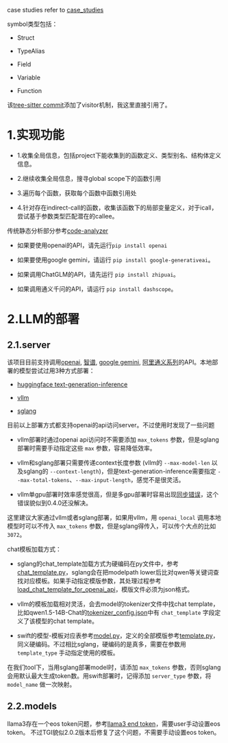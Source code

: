 

case studies refer to [case_studies](case_studies)


symbol类型包括：

- Struct 

- TypeAlias

- Field

- Variable

- Function

该[tree-sitter commit](https://github.com/tree-sitter/py-tree-sitter/tree/4e2e765c5d8cf946b886bc757aef5cbf907c82b8)添加了visitor机制，我这里直接引用了。


# 1.实现功能

- 1.收集全局信息，包括project下能收集到的函数定义、类型别名、结构体定义信息。

- 2.继续收集全局信息，搜寻global scope下的函数引用

- 3.遍历每个函数，获取每个函数中函数引用处

- 4.针对存在indirect-call的函数，收集该函数下的局部变量定义，对于icall，尝试基于参数类型匹配潜在的callee。

传统静态分析部分参考[code-analyzer](code_analyzer/ReadMe.md)

- 如果要使用openai的API，请先运行`pip install openai`

- 如果要使用google gemini，请运行 `pip install google-generativeai`。

- 如果调用ChatGLM的API，请先运行 `pip install zhipuai`。

- 如果调用通义千问的API，请运行 `pip install dashscope`。






# 2.LLM的部署

## 2.1.server

该项目目前支持调用[openai](https://platform.openai.com/), [智谱](https://www.zhipuai.cn/), [google gemini](https://ai.google.dev/), [阿里通义系列](https://dashscope.console.aliyun.com/)的API。本地部署的模型尝试过用3种方式部署：

- [huggingface text-generation-inference](https://github.com/huggingface/text-generation-inference)

- [vllm](https://github.com/vllm-project/vllm)

- [sglang](https://github.com/sgl-project/sglang/)

目前以上部署方式都支持openai的api访问server。不过使用时发现了一些问题

- vllm部署时通过openai api访问时不需要添加 `max_tokens` 参数，但是sglang部署时需要手动指定这些 `max` 参数，容易降低效率。

- vllm和sglang部署只需要传递context长度参数 (vllm的 `--max-model-len` 以及sglang的 `--context-length`)，但是text-generation-inference需要指定 `--max-total-tokens`、`--max-input-length`，感觉不是很灵活。

- vllm单gpu部署时效率感觉很高，但是多gpu部署时容易出现[同步错误](https://github.com/vllm-project/vllm/issues/3839)，这个错误貌似到0.4.0还没解决。

这里建议大家通过vllm或者sglang部署，如果用vllm，用 `openai_local` 调用本地模型时可以不传入 `max_tokens` 参数，但是sglang得传入，可以传个大点的比如 `3072`。

chat模板加载方式：

- sglang的chat_template加载方式为硬编码在py文件中，参考[chat_template.py](https://github.com/sgl-project/sglang/blob/main/python/sglang/lang/chat_template.py)，sglang会在把modelpath lower后比对qwen等关键词查找对应模板。如果手动指定模版参数，其处理过程参考[load_chat_template_for_openai_api](https://github.com/sgl-project/sglang/blob/main/python/sglang/srt/openai_api_adapter.py#L38)，模版文件必须为json格式。

- vllm的模板加载相对灵活，会去model的tokenizer文件中找chat template，比如qwen1.5-14B-Chat的[tokenizer_config.json](https://modelscope.cn/models/qwen/Qwen1.5-14B-Chat/file/view/master?fileName=tokenizer_config.json&status=1)中有 `chat_template` 字段定义了该模型的chat template。

- swift的模型-模板对应表参考[model.py](https://github.com/modelscope/swift/blob/37f27e8535cc6c1e3505677443817ea21297eb73/swift/llm/utils/model.py#L38)，定义的全部模版参考[template.py](https://github.com/modelscope/swift/blob/37f27e8535cc6c1e3505677443817ea21297eb73/swift/llm/utils/template.py#L23)，同义硬编码。不过相比sglang，硬编码的是真多，需要在参数用 `template_type` 手动指定使用的模板。

在我们tool下，当用sglang部署model时，请添加 `max_tokens` 参数，否则sglang会用默认最大生成token数。用swift部署时，记得添加 `server_type` 参数，将 `model_name` 做一次映射。

## 2.2.models

llama3存在一个eos token问题，参考[llama3 end token](https://github.com/huggingface/text-generation-inference/issues/1781)，需要user手动设置eos token。
不过TGI貌似2.0.2版本后修复了这个问题，不需要手动设置eos token。